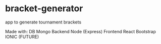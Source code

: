 # bracket-generator
app to generate tournament brackets

Made with:
DB
    Mongo
Backend
    Node (Express)
Frontend
    React
    Bootstrap
    IONIC (FUTURE)
